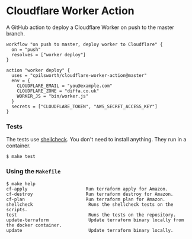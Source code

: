 # Cloudflare Worker Action

A GitHub action to deploy a Cloudflare Worker on push to the master branch. 

```
workflow "on push to master, deploy worker to Cloudflare" {
  on = "push"
  resolves = ["worker deploy"]
}

action "worker deploy" {
  uses = "cpilsworth/cloudflare-worker-action@master"
  env = {
    CLOUDFLARE_EMAIL = "you@example.com"
    CLOUDFLARE_ZONE = "diffa.co.uk"
    WORKER_JS = "bin/worker.js"
  }
  secrets = ["CLOUDFLARE_TOKEN", "AWS_SECRET_ACCESS_KEY"]
}
```

### Tests

The tests use [shellcheck](https://github.com/koalaman/shellcheck). You don't
need to install anything. They run in a container.

```console
$ make test
```

### Using the `Makefile`

```console
$ make help
cf-apply                      Run terraform apply for Amazon.
cf-destroy                    Run terraform destroy for Amazon.
cf-plan                       Run terraform plan for Amazon.
shellcheck                     Runs the shellcheck tests on the scripts.
test                           Runs the tests on the repository.
update-terraform               Update terraform binary locally from the docker container.
update                         Update terraform binary locally.
```

